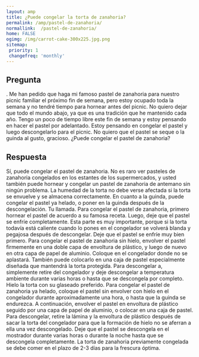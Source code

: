 ```yaml
---
layout: amp
title: ¿Puede congelar la torta de zanahoria?  
permalink: /amp/pastel-de-zanahoria/
normallink:  /pastel-de-zanahoria/
home: FALSE
ogimg: /img/carrot-cake-300x225.jpg.png
sitemap:
 priority: 1
 changefreq: 'monthly'
---
```




## Pregunta

. Me han pedido que haga mi famoso pastel de zanahoria para nuestro picnic familiar el próximo fin de semana, pero estoy ocupado toda la semana y no tendré tiempo para hornear antes del picnic. No quiero dejar que todo el mundo abajo, ya que es una tradición que he mantenido cada año. Tengo un poco de tiempo libre este fin de semana y estoy pensando en hacer el pastel por adelantado. Estoy pensando en congelar el pastel y luego descongelarlo para el picnic. No quiero que el pastel se seque o la guinda al gusto, gracioso. ¿Puede congelar el pastel de zanahoria?


<amp-img src="https://sepuedecongelar.com/img/carrot-cake-300x225.jpg" alt="¿Puede congelar la torta de zanahoria?" height="400" width="800"></amp-img>


## Respuesta

Sí, puede congelar el pastel de zanahoria. No es raro ver pasteles de zanahoria congelados en los estantes de los supermercados, y usted también puede hornear y congelar un pastel de zanahoria de antemano sin ningún problema. La humedad de la torta no debe verse afectada si la torta se envuelve y se almacena correctamente. En cuanto a la guinda, puede congelar el pastel ya helado, o poner en la guinda después de la descongelación. Tu llamada.
Para congelar el pastel de zanahoria, primero hornear el pastel de acuerdo a su famosa receta. Luego, deje que el pastel se enfríe completamente. Esta parte es muy importante, porque si la torta todavía está caliente cuando lo pones en el congelador se volverá blanda y pegajosa después de descongelar. Deje que el pastel se enfríe muy bien primero.
Para congelar el pastel de zanahoria sin hielo, envolver el pastel firmemente en una doble capa de envoltura de plástico, y luego de nuevo en otra capa de papel de aluminio. Coloque en el congelador donde no se aplastará. También puede colocarlo en una caja de pastel especialmente diseñada que mantendrá la torta protegida. Para descongelar a, simplemente retire del congelador y deje descongelar a temperatura ambiente durante varias horas o hasta que se descongela por completo. Hielo la torta con su glaseado preferido.
Para congelar el pastel de zanahoria ya helado, coloque el pastel sin envolver con hielo en el congelador durante aproximadamente una hora, o hasta que la guinda se endurezca. A continuación, envolver el pastel en envoltura de plástico seguido por una capa de papel de aluminio, o colocar en una caja de pastel. Para descongelar, retire la lámina y la envoltura de plástico después de sacar la torta del congelador para que la formación de hielo no se aferran a ella una vez descongelado. Deje que el pastel se descongela en el mostrador durante varias horas o durante la noche hasta que se descongela completamente. La torta de zanahoria previamente congelada se debe comer en el plazo de 2-3 días para la frescura óptima.